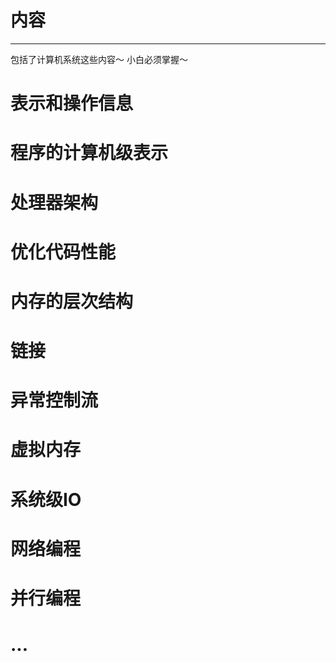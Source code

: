 # 内容
------------
包括了计算机系统这些内容～
小白必须掌握～
# 表示和操作信息
# 程序的计算机级表示
# 处理器架构
# 优化代码性能
# 内存的层次结构
# 链接
# 异常控制流
# 虚拟内存
# 系统级IO
# 网络编程
# 并行编程
# ...
